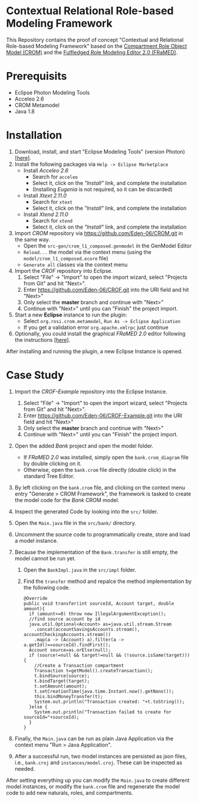# Contextual Relational Role-based Modeling Framework

This Repository contains the proof of concept "Contextual and Relational Role-based Modeling Framework" based on the [Compartment Role Object Model (CROM)](https://github.com/Eden-06/CROM) and the [Fulfledged Role Modeling Editor 2.0 (FRaMED)](https://github.com/Eden-06/FRaMED-2.0). 

# Prerequisits

* Eclipse Photon Modeling Tools
* Acceleo 2.6
* CROM Metamodel
* Java 1.8

# Installation

1. Download, install, and start "Eclipse Modeling Tools" (version Photon) [\[here\]](https://www.eclipse.org/downloads/packages/release/photon/r/eclipse-modeling-tools).
2. Install the following packages via `Help -> Eclipse Marketplace`
    * Install *Acceleo 2.6*
        * Search for `acceleo`
        * Select it, click on the *"Install"* link, and complete the installation   
        * (Installing *Eugenia* is not required, so it can be discarded)
    * Install *Xtext 2.11.0*
        * Search for `xtext`
        * Select it, click on the *"Install"* link, and complete the installation
    * Install *Xtend 2.11.0*
        * Search for `xtend`
        * Select it, click on the *"Install"* link, and complete the installation  
2. Import *CROM* repository via <https://github.com/Eden-06/CROM.git> in the same way.
    * Open the `src-gen/crom_l1_composed.genmodel` in the GenModel Editor 
    * `Reload...` the model via the context menu (using the `model/crom_l1_composed.ecore` file)
    * `Generate all` classes via the context menu
3. Import the *CROF* repository into Eclipse.
    1. Select "File" -> "Import" to open the import wizard, select "Projects from Git" and hit "Next>".
    2. Enter <https://github.com/Eden-06/CROF.git> into the URI field and hit "Next>"
    3. Only select the **master** branch and continue with "Next>"
    4. Continue with "Next>" until you can "Finish" the project import.
4. Start a new **Eclipse** instance to run the plugin:
   * Select `org.rosi.crom.metamodel`, `Run As -> Eclipse Application`
   * If you get a validation error `org.apache.xmlrpc` just continue
5. Optionally, you could install the graphical *FRaMED 2.0* editor following the instructions [\[here\]](https://github.com/Eden-06/FRaMED-2.0/wiki/Install).

After installing and running the plugin, a new Eclipse Instance is opened.

# Case Study

1. Import the *CROF-Example* repository into the Eclipse Instance.
    1. Select "File" -> "Import" to open the import wizard, select "Projects from Git" and hit "Next>".
    2. Enter <https://github.com/Eden-06/CROF-Example.git> into the URI field and hit "Next>"
    3. Only select the **master** branch and continue with "Next>"
    4. Continue with "Next>" until you can "Finish" the project import.
2. Open the added *Bank* project and open the model folder.
    * If *FRaMED 2.0* was installed, simply open the `bank.crom_diagram` file by double clicking on it.
    * Otherwise, open the `bank.crom` file directly (double click) in the standard Tree Editor.
3. By left clicking on the `bank.crom` file, and clicking on the context menu entry "Generate > CROM Framework", the framework is tasked to create the model code for the *Bank* CROM model.
4. Inspect the generated Code by looking into the `src/` folder.
5. Open the `Main.java` file in the `src/bank/` directory.
6. Uncomment the source code to programmatically create, store and load a model instance.
7. Because the implementation of the `Bank.transfer` is still empty, the model cannot be run yet.
    1. Open the `BankImpl.java` in the `src/impl` folder.
    2. Find the `transfer` method and repalce the method implementation by the following code.

        ```{Java}
        @Override
        public void transfer(int sourceId, Account target, double amount){
          if (amount<=0) throw new IllegalArgumentException();
          //find source account by id
          java.util.Optional<Account> as=java.util.stream.Stream
            .concat(accountSavingsAccounts.stream(), accountCheckingAccounts.stream())
            .map(a -> (Account) a).filter(a -> a.getId()==sourceId).findFirst();
          Account source=as.orElse(null);
          if (source!=null && target!=null && (!source.isSame(target))){
            //Create a Transaction compartment
            Transaction t=getModel().createTransaction();
            t.bindSource(source);
            t.bindTarget(target);
            t.setAmount(amount);
            t.setCreationTime(java.time.Instant.now().getNano());
            this.bindMoneyTransfer(t);
            System.out.println("Transaction created: "+t.toString());
          }else {
            System.out.println("Transaction failed to create for sourceId="+sourceId);
          }
        }
        ```

8. Finally, the `Main.java` can be run as plain Java Application via the context menu "Run > Java Application".
9. After a successful run, two model instances are persisted as json files, i.e., `bank.croj` and `instances/model.croj`. These can be inspected as needed.

After setting everything up you can modify the `Main.java` to create different model instances, or modify the `bank.crom` file and regenerate the model code to add new naturals, roles, and compartments.


